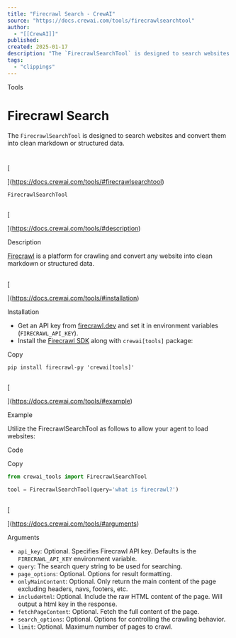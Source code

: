 ```yaml
---
title: "Firecrawl Search - CrewAI"
source: "https://docs.crewai.com/tools/firecrawlsearchtool"
author:
  - "[[CrewAI]]"
published:
created: 2025-01-17
description: "The `FirecrawlSearchTool` is designed to search websites and convert them into clean markdown or structured data."
tags:
  - "clippings"
---
```


Tools

# Firecrawl Search

The `FirecrawlSearchTool` is designed to search websites and convert them into clean markdown or structured data.

#

[​

](https://docs.crewai.com/tools/#firecrawlsearchtool)

`FirecrawlSearchTool`

##

[​

](https://docs.crewai.com/tools/#description)

Description

[Firecrawl](https://firecrawl.dev/) is a platform for crawling and convert any website into clean markdown or structured data.

##

[​

](https://docs.crewai.com/tools/#installation)

Installation

- Get an API key from [firecrawl.dev](https://firecrawl.dev/) and set it in environment variables (`FIRECRAWL_API_KEY`).
- Install the [Firecrawl SDK](https://github.com/mendableai/firecrawl) along with `crewai[tools]` package:

Copy

```shell
pip install firecrawl-py 'crewai[tools]'
```

##

[​

](https://docs.crewai.com/tools/#example)

Example

Utilize the FirecrawlSearchTool as follows to allow your agent to load websites:

Code

Copy

```python
from crewai_tools import FirecrawlSearchTool

tool = FirecrawlSearchTool(query='what is firecrawl?')
```

##

[​

](https://docs.crewai.com/tools/#arguments)

Arguments

- `api_key`: Optional. Specifies Firecrawl API key. Defaults is the `FIRECRAWL_API_KEY` environment variable.
- `query`: The search query string to be used for searching.
- `page_options`: Optional. Options for result formatting.
- `onlyMainContent`: Optional. Only return the main content of the page excluding headers, navs, footers, etc.
- `includeHtml`: Optional. Include the raw HTML content of the page. Will output a html key in the response.
- `fetchPageContent`: Optional. Fetch the full content of the page.
- `search_options`: Optional. Options for controlling the crawling behavior.
- `limit`: Optional. Maximum number of pages to crawl.
